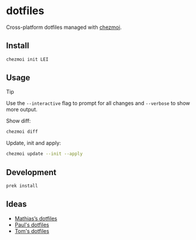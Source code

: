 # dotfiles

Cross-platform dotfiles managed with [chezmoi](https://chezmoi.io).

## Install

```bash
chezmoi init LEI
```

<!-- https://www.chezmoi.io/user-guide/daily-operations/#install-chezmoi-and-your-dotfiles-on-a-new-machine-with-a-single-command -->
<!-- sh -c "$(curl -fsLS get.chezmoi.io)" -- init --apply $GITHUB_USERNAME -->

<!--
Manually install [`chezmoi`](https://www.chezmoi.io/install/) and run this command
to clone using SSH:

```bash
GITHUB_TOKEN=
chezmoi secret keyring set --service=github --user=$GITHUB_USERNAME --value=$GITHUB_TOKEN

GITHUB_USERNAME=LEI
chezmoi init --apply --interactive git@github.com:$GITHUB_USERNAME/dotfiles.git
```

Or automatically install if needed, and clone using HTTPS:

```bash
GITHUB_USERNAME=LEI
URL="https://raw.githubusercontent.com/$GITHUB_USERNAME/dotfiles/refs/heads/main/script/bootstrap"
curl -LSfs "$URL" | sh -s -- --interactive "$GITHUB_USERNAME"
# or
wget -qO- "$URL" | sh -s -- --interactive "$GITHUB_USERNAME"
```
-->

## Usage

> [!TIP]
> Use the `--interactive` flag to prompt for all changes and `--verbose` to show
> more output.

<!--
Clone, init and apply:

```bash
chezmoi init --apply "$GITHUB_USERNAME"
```
-->

Show diff:

```bash
chezmoi diff
```

Update, init and apply:

```bash
chezmoi update --init --apply
```

## Development

```bash
prek install
```

## Ideas

- [Mathias’s dotfiles](https://github.com/mathiasbynens/dotfiles)
- [Paul's dotfiles](https://github.com/paulirish/dotfiles)
- [Tom's dotfiles](https://github.com/twpayne/dotfiles)
